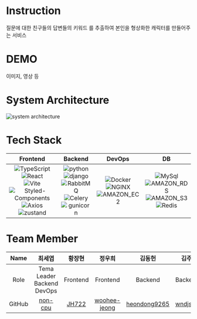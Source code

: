 # Instruction
질문에 대한 친구들의 답변들의 키워드 를 추출하여 본인을 형상화한 캐릭터를 만들어주는 서비스

# DEMO
이미지, 영상 등

# System Architecture
![system architecture](https://github.com/2023-Summer-Bootcamp-Team-G/backend/assets/91904079/e9238abd-eade-47e6-9399-4561a6e288cd)

# Tech Stack


| Frontend | Backend | DevOps | DB |
| --- | --- | --- | --- |
| <center>![TypeScript](https://img.shields.io/badge/TypeScript-3178C6?style=for-the-badge&logo=TypeScript&logoColor=white)<br> ![React](https://img.shields.io/badge/React-61DAFB?style=for-the-badge&logo=React&logoColor=white)<br> ![Vite](https://img.shields.io/badge/vite-646CFF?style=for-the-badge&logo=vite&logoColor=white)<br> ![Styled-Components](https://img.shields.io/badge/Styled_Components-DB7093?style=for-the-badge&logo=Styledcomponents&logoColor=white)<br>![Axios](https://img.shields.io/badge/Axios-5A29E4?style=for-the-badge&logo=Axios&logoColor=white)<br>![zustand](https://img.shields.io/badge/zustand-ECD53F?style=for-the-badge&logo=zustand&logoColor=white)| <center>![python](https://img.shields.io/badge/python-3776AB?style=for-the-badge&logo=python&logoColor=white)<br> ![django](https://img.shields.io/badge/django-092E20?style=for-the-badge&logo=django&logoColor=white)<br> ![RabbitMQ](https://img.shields.io/badge/RabbitMQ-FF6600?style=for-the-badge&logo=RabbitMQ&logoColor=white)<br> ![Celery](https://img.shields.io/badge/Celery-37814A?style=for-the-badge&logo=Celery&logoColor=white)<br> ![gunicorn](https://img.shields.io/badge/gunicorn-499848?style=for-the-badge&logo=gunicorn&logoColor=white)<br>| <center>![Docker](https://img.shields.io/badge/Docker-2496ED?style=for-the-badge&logo=Docker&logoColor=white)<br> ![NGINX](https://img.shields.io/badge/NGINX-009639?style=for-the-badge&logo=NGINX&logoColor=white)<br> ![AMAZON_EC2](https://img.shields.io/badge/AMAZON_EC2-FF9900?style=for-the-badge&logo=AMAZONEC2&logoColor=white)<br>| <center>![MySql](https://img.shields.io/badge/MySql-4479A1?style=for-the-badge&logo=MySql&logoColor=white)<br> ![AMAZON_RDS](https://img.shields.io/badge/AMAZON_RDS-527FFF?style=for-the-badge&logo=AMAZONRDS&logoColor=white)<br> ![AMAZON_S3](https://img.shields.io/badge/AMAZON_S3-569A31?style=for-the-badge&logo=AMAZONS3&logoColor=white)<br> ![Redis](https://img.shields.io/badge/Redis-DC382D?style=for-the-badge&logo=Redis&logoColor=white)<br>|

# Team Member


| Name | 최세엽 | 황장현 | 정우희 | 김동헌 | 김주언 | 이지은 |
| --- | --- | --- | --- | --- | --- | --- |
| <center> Role | <center>Tema Leader</br>Backend</br>DevOps| Frontend | <center>Frontend | <center>Backend | Backend | Frontend |
| GitHub | <center>[non-cpu](https://github.com/non-cpu) | <center>[JH722](https://github.com/JH722) | <center>[woohee-jeong](https://github.com/woohee-jeong) | <center>[heondong9265](https://github.com/heondong9265) | <center>[wndjs803](https://github.com/wndjs803) | <center>[egg-silver](https://github.com/egg-silver) |
